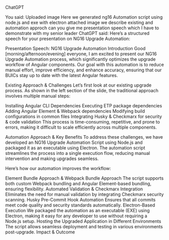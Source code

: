 ChatGPT

You said:
Uploaded image
Here we generated ng16 Automation script using node.js and exe with electron attached image we describe existing and automation approch can you give me presentation speech which I have to demonstrate with my senior leader
ChatGPT said:
Here’s a structured speech for your presentation on NG16 Upgrade Automation:

Presentation Speech: NG16 Upgrade Automation
Introduction
Good [morning/afternoon/evening] everyone,
I am excited to present our NG16 Upgrade Automation process, which significantly optimizes the upgrade workflow of Angular components. Our goal with this automation is to reduce manual effort, improve efficiency, and enhance accuracy, ensuring that our BUICs stay up to date with the latest Angular features.

Existing Approach & Challenges
Let’s first look at our existing upgrade process. As shown in the left section of the slide, the traditional approach involves multiple manual steps:

Installing Angular CLI Dependencies
Executing ETP package dependencies
Adding Angular Element & Webpack dependencies
Modifying build configurations in common files
Integrating Husky & Checkmarx for security & code validation
This process is time-consuming, repetitive, and prone to errors, making it difficult to scale efficiently across multiple components.

Automation Approach & Key Benefits
To address these challenges, we have developed an NG16 Upgrade Automation Script using Node.js and packaged it as an executable using Electron. The automation script streamlines the process into a single execution flow, reducing manual intervention and making upgrades seamless.

Here’s how our automation improves the workflow:

Element Bundle Approach & Webpack Bundle Approach
The script supports both custom Webpack bundling and Angular Element-based bundling, ensuring flexibility.
Automated Validation & Checkmarx Integration
Eliminates the need for manual validation by integrating Checkmarx security scanning.
Husky Pre-Commit Hook Automation
Ensures that all commits meet code quality and security standards automatically.
Electron-Based Execution
We packaged the automation as an executable (EXE) using Electron, making it easy for any developer to use without requiring a Node.js setup.
Hosting the Upgraded Application in Different Environments
The script allows seamless deployment and testing in various environments post-upgrade.
Impact & Outcome
